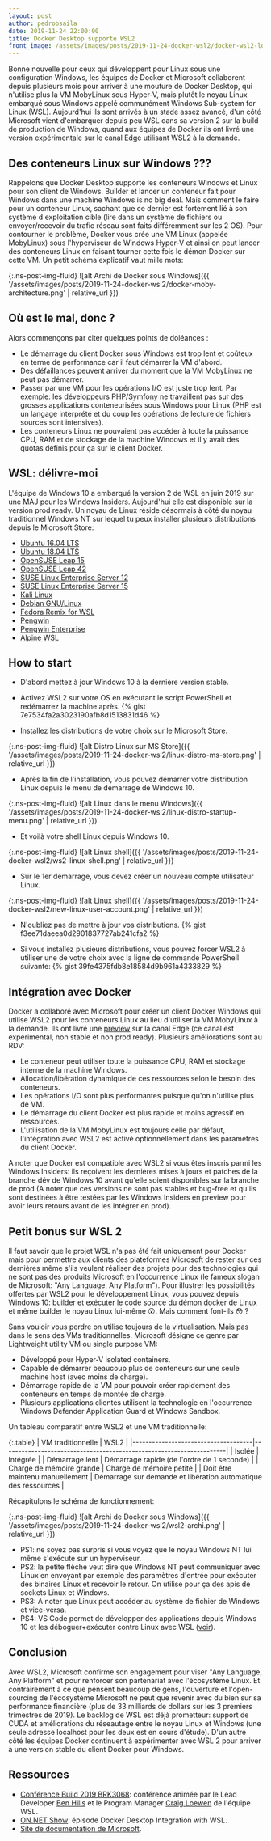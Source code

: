 ```yaml
---
layout: post
author: pedrobsaila
date: 2019-11-24 22:00:00
title: Docker Desktop supporte WSL2
front_image: /assets/images/posts/2019-11-24-docker-wsl2/docker-wsl2-logo.jpeg
---
```


Bonne nouvelle pour ceux qui développent pour Linux sous une configuration Windows, les équipes de Docker et Microsoft collaborent depuis plusieurs mois pour arriver à une mouture de Docker Desktop, qui n'utilise plus la VM MobyLinux sous Hyper-V, mais plutôt le noyau Linux embarqué sous Windows appelé communément Windows Sub-system for Linux (WSL). Aujourd'hui ils sont arrivés à un stade assez avancé, d'un côté Microsoft vient d'embarquer depuis peu WSL dans sa version 2 sur la build de production de Windows, quand aux équipes de Docker ils ont livré une version expérimentale sur le canal Edge utilisant WSL2 à la demande.

## Des conteneurs Linux sur Windows ???

Rappelons que Docker Desktop supporte les conteneurs Windows et Linux pour son client de Windows. Builder et lancer un conteneur fait pour Windows dans une machine Windows is no big deal. Mais comment le faire pour un conteneur Linux, sachant que ce dernier est fortement lié à son système d'exploitation cible (lire dans un système de fichiers ou envoyer/recevoir du trafic réseau sont faits différemment sur les 2 OS). Pour contourner le problème, Docker vous crée une VM Linux (appelée MobyLinux) sous l'hyperviseur de Windows Hyper-V et ainsi on peut lancer des conteneurs Linux en faisant tourner cette fois le démon Docker sur cette VM. Un petit schéma explicatif vaut mille mots:

{:.ns-post-img-fluid}
![alt Archi de Docker sous Windows]({{ '/assets/images/posts/2019-11-24-docker-wsl2/docker-moby-architecture.png' | relative_url }})

## Où est le mal, donc ?

Alors commençons par citer quelques points de doléances :

+ Le démarrage du client Docker sous Windows est trop lent et coûteux en terme de performance car il faut démarrer la VM d'abord.
+ Des défaillances peuvent arriver du moment que la VM MobyLinux ne peut pas démarrer.
+ Passer par une VM pour les opérations I/O est juste trop lent. Par exemple: les développeurs PHP/Symfony ne travaillent pas sur des grosses applications conteneurisées sous Windows pour Linux (PHP est un langage interprété et du coup les opérations de lecture de fichiers sources sont intensives).
+ Les conteneurs Linux ne pouvaient pas accéder à toute la puissance CPU, RAM et de stockage de la machine Windows et il y avait des quotas définis pour ça sur le client Docker.

## WSL: délivre-moi

L'équipe de Windows 10 a embarqué la version 2 de WSL en juin 2019 sur une MAJ pour les Windows Insiders. Aujourd'hui elle est disponible sur la version prod ready. Un noyau de Linux réside désormais à côté du noyau traditionnel Windows NT sur lequel tu peux installer plusieurs distributions depuis le Microsoft Store:

+ [Ubuntu 16.04 LTS](https://www.microsoft.com/store/apps/9pjn388hp8c9)
+ [Ubuntu 18.04 LTS](https://www.microsoft.com/store/apps/9N9TNGVNDL3Q)
+ [OpenSUSE Leap 15](https://www.microsoft.com/store/apps/9n1tb6fpvj8c)
+ [OpenSUSE Leap 42](https://www.microsoft.com/store/apps/9njvjts82tjx)
+ [SUSE Linux Enterprise Server 12](https://www.microsoft.com/store/apps/9p32mwbh6cns)
+ [SUSE Linux Enterprise Server 15](https://www.microsoft.com/store/apps/9pmw35d7fnlx)
+ [Kali Linux](https://www.microsoft.com/store/apps/9PKR34TNCV07)
+ [Debian GNU/Linux](https://www.microsoft.com/store/apps/9MSVKQC78PK6)
+ [Fedora Remix for WSL](https://www.microsoft.com/store/apps/9n6gdm4k2hnc)
+ [Pengwin](https://www.microsoft.com/store/apps/9NV1GV1PXZ6P)
+ [Pengwin Enterprise](https://www.microsoft.com/store/apps/9N8LP0X93VCP)
+ [Alpine WSL](https://www.microsoft.com/store/apps/9p804crf0395)

## How to start

+ D'abord mettez à jour Windows 10 à la dernière version stable.

+ Activez WSL2 sur votre OS en exécutant le script PowerShell et redémarrez la machine après.
{% gist 7e7534fa2a3023190afb8d1513831d46 %}

+ Installez les distributions de votre choix sur le Microsoft Store.

{:.ns-post-img-fluid}
![alt Distro Linux sur MS Store]({{ '/assets/images/posts/2019-11-24-docker-wsl2/linux-distro-ms-store.png' | relative_url }})

+ Après la fin de l'installation, vous pouvez démarrer votre distribution Linux depuis le menu de démarrage de Windows 10.

{:.ns-post-img-fluid}
![alt Linux dans le menu Windows]({{ '/assets/images/posts/2019-11-24-docker-wsl2/linux-distro-startup-menu.png' | relative_url }})

+ Et voilà votre shell Linux depuis Windows 10.

{:.ns-post-img-fluid}
![alt Linux shell]({{ '/assets/images/posts/2019-11-24-docker-wsl2/ws2-linux-shell.png' | relative_url }})

+ Sur le 1er démarrage, vous devez créer un nouveau compte utilisateur Linux.

{:.ns-post-img-fluid}
![alt Linux shell]({{ '/assets/images/posts/2019-11-24-docker-wsl2/new-linux-user-account.png' | relative_url }})

+ N'oubliez pas de mettre à jour vos distributions.
{% gist f3ee71daeea0d2901837727ab241cfa2 %}

+ Si vous installez plusieurs distributions, vous pouvez forcer WSL2 à utiliser une de votre choix avec la ligne de commande PowerShell suivante:
{% gist 39fe4375fdb8e18584d9b961a4333829 %}

## Intégration avec Docker

Docker a collaboré avec Microsoft pour créer un client Docker Windows qui utilise WSL2 pour les conteneurs Linux au lieu d'utiliser la VM MobyLinux à la demande. Ils ont livré une [preview](https://docs.docker.com/docker-for-windows/wsl-tech-preview/) sur la canal Edge (ce canal est expérimental, non stable et non prod ready). Plusieurs améliorations sont au RDV:

+ Le conteneur peut utiliser toute la puissance CPU, RAM et stockage interne de la machine Windows.
+ Allocation/libération dynamique de ces ressources selon le besoin des conteneurs.
+ Les opérations I/O sont plus performantes puisque qu'on n'utilise plus de VM.
+ Le démarrage du client Docker est plus rapide et moins agressif en ressources.
+ L'utilisation de la VM MobyLinux est toujours celle par défaut, l'intégration avec WSL2 est activé optionnellement dans les paramètres du client Docker.

A noter que Docker est compatible avec WSL2 si vous êtes inscris parmi les Windows Insiders: ils reçoivent les dernières mises à jours et patches de la branche dév de Windows 10 avant qu'elle soient disponibles sur la branche de prod (A noter que ces versions ne sont pas stables et bug-free et qu'ils sont destinées à être testées par les Windows Insiders en preview pour avoir leurs retours avant de les intégrer en prod).

## Petit bonus sur WSL 2

Il faut savoir que le projet WSL n'a pas été fait uniquement pour Docker mais pour permettre aux clients des plateformes Microsoft de rester sur ces dernières même s'ils veulent réaliser des projets pour des technologies qui ne sont pas des produits Microsoft en l'occurrence Linux (le fameux slogan de Microsoft: "Any Language, Any Platform"). Pour illustrer les possibilités offertes par WSL2 pour le développement Linux, vous pouvez depuis Windows 10: builder et exécuter le code source du démon docker de Linux et même builder le noyau Linux lui-même :open_mouth:. Mais comment font-ils :flushed: ?

Sans vouloir vous perdre on utilise toujours de la virtualisation. Mais pas dans le sens des VMs traditionnelles. Microsoft désigne ce genre par Lightweight utility VM ou single purpose VM:

+ Développé pour Hyper-V isolated containers.
+ Capable de démarrer beaucoup plus de conteneurs sur une seule machine host (avec moins de charge).
+ Démarrage rapide de la VM pour pouvoir créer rapidement des conteneurs en temps de montée de charge.
+ Plusieurs applications clientes utilisent la technologie en l'occurrence Windows Defender Application Guard et Windows Sandbox.

Un tableau comparatif entre WSL2 et une VM traditionnelle:

{:.table}
| VM traditionnelle                   | WSL2                                                                |
|-------------------------------------|---------------------------------------------------------------------|
|   Isolée                            | Intégrée                                                            |
|   Démarrage lent                    | Démarrage rapide (de l'ordre de 1 seconde)                          |
|   Charge de mémoire grande          | Charge de mémoire petite                                            |
|   Doit être maintenu manuellement   | Démarrage sur demande et libération automatique des ressources      |

Récapitulons le schéma de fonctionnement:

{:.ns-post-img-fluid}
![alt Archi de Docker sous Windows]({{ '/assets/images/posts/2019-11-24-docker-wsl2/wsl2-archi.png' | relative_url }})

+ PS1: ne soyez pas surpris si vous voyez que le noyau Windows NT lui même s'exécute sur un hyperviseur.
+ PS2: la petite flèche veut dire que Windows NT peut communiquer avec Linux en envoyant par exemple des paramètres d'entrée pour exécuter des binaires Linux et recevoir le retour. On utilise pour ça des apis de sockets Linux et Windows.
+ PS3: A noter que Linux peut accéder au système de fichier de Windows et vice-versa.
+ PS4: VS Code permet de développer des applications depuis Windows 10 et les déboguer+exécuter contre Linux avec WSL ([voir](https://code.visualstudio.com/docs/remote/remote-overview)).

## Conclusion

Avec WSL2, Microsoft confirme son engagement pour viser "Any Language, Any Platform" et pour renforcer son partenariat avec l'écosystème Linux. Et contrairement à ce que pensent beaucoup de gens, l'ouverture et l'open-sourcing de l'écosystème Microsoft ne peut que revenir avec du bien sur sa performance financière (plus de 33 milliards de dollars sur les 3 premiers trimestres de 2019). Le backlog de WSL est déjà prometteur: support de CUDA et améliorations du réseautage entre le noyau Linux et Windows (une seule adresse localhost pour les deux est en cours d'étude). D'un autre côté les équipes Docker continuent à expérimenter avec WSL 2 pour arriver à une version stable du client Docker pour Windows.

## Ressources

+ [Conférence Build 2019 BRK3068](https://www.youtube.com/watch?v=lwhMThePdIo): conférence animée par le Lead Developer [Ben Hilis](https://twitter.com/benhillis) et le Program Manager [Craig Loewen](https://twitter.com/craigaloewen) de l'équipe WSL.
+ [ON.NET Show](https://www.youtube.com/watch?v=m_PpmELU_PM): épisode Docker Desktop Integration with WSL.
+ [Site de documentation de Microsoft](https://docs.microsoft.com/en-us/windows/wsl/about).
